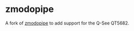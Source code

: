 # zmodopipe

A fork of [zmodopipe](https://forums.zoneminder.com/viewtopic.php?t=18137) to add support for the Q-See QT5682.
